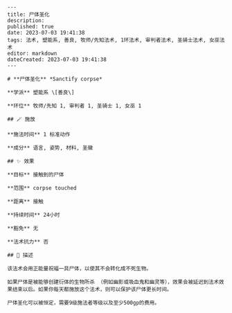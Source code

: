 
    ---
    title: 尸体圣化
    description: 
    published: true
    date: 2023-07-03 19:41:38
    tags: 法术, 塑能系, 善良, 牧师/先知法术, 1环法术, 审判者法术, 圣骑士法术, 女巫法术
    editor: markdown
    dateCreated: 2023-07-03 19:41:38
    ---

    # **尸体圣化** *Sanctify corpse*

    **学派** 塑能系 \[善良\] 

    **环位** 牧师/先知 1, 审判者 1, 圣骑士 1, 女巫 1

    ## 🪄 施放

    **施法时间** 1 标准动作

    **成分** 语言, 姿势, 材料, 圣徽

    ## ✨ 效果 

    **目标** 接触到的尸体 

    **范围** corpse touched

    **距离** 接触  

    **持续时间** 24小时 

    **豁免** 无

    **法术抗力** 否

    ## 📖 描述

    该法术会用正能量祝福一具尸体，以使其不会转化成不死生物。

    如果尸体是被能够创建衍体的生物所杀 （例如幽影或吸血鬼和幽灵等），效果会被延迟到法术效果结束以后。如果你每天都施放这个法术，则可以保护该尸体更长时间。

    尸体圣化可以被恒定，需要9级施法者等级以及至少500gp的费用。
    